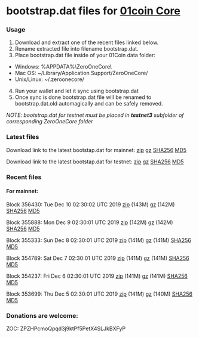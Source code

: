# bootstrap.dat files for [01coin Core](https://01coin.io)

### Usage

1. Download and extract one of the recent files linked below.
2. Rename extracted file into filename bootstrap.dat.
3. Place bootstrap.dat file inside of your 01Coin data folder:
 - Windows: %APPDATA%\ZeroOneCore\
 - Mac OS: ~/Library/Application Support/ZeroOneCore/
 - Unix/Linux: ~/.zeroonecore/
4. Run your wallet and let it sync using bootstrap.dat
5. Once sync is done bootstrap.dat file will be renamed to bootstrap.dat.old automagically and can be safely removed.

_NOTE: bootstrap.dat for testnet must be placed in **testnet3** subfolder of corresponding ZeroOneCore folder_

### Latest files
Download link to the latest bootstap.dat for mainnet: [zip](https://files.01coin.io/mainnet/bootstrap.dat.zip) [gz](https://files.01coin.io/mainnet/bootstrap.dat.tar.gz) [SHA256](https://files.01coin.io/mainnet/sha256.txt) [MD5](https://files.01coin.io/mainnet/md5.txt)

Download link to the latest bootstap.dat for testnet: [zip](https://files.01coin.io/testnet/bootstrap.dat.zip) [gz](https://files.01coin.io/testnet/bootstrap.dat.tar.gz) [SHA256](https://files.01coin.io/testnet/sha256.txt) [MD5](https://files.01coin.io/testnet/md5.txt)

### Recent files

#### For mainnet:

Block 356430: Tue Dec 10 02:30:02 UTC 2019 [zip](https://files.01coin.io/mainnet/2019-12-10/bootstrap.dat.zip) (143M) [gz](https://files.01coin.io/mainnet/2019-12-10/bootstrap.dat.tar.gz) (142M) [SHA256](https://files.01coin.io/mainnet/2019-12-10/sha256.txt) [MD5](https://files.01coin.io/mainnet/2019-12-10/md5.txt)

Block 355888: Mon Dec  9 02:30:01 UTC 2019 [zip](https://files.01coin.io/mainnet/2019-12-09/bootstrap.dat.zip) (142M) [gz](https://files.01coin.io/mainnet/2019-12-09/bootstrap.dat.tar.gz) (142M) [SHA256](https://files.01coin.io/mainnet/2019-12-09/sha256.txt) [MD5](https://files.01coin.io/mainnet/2019-12-09/md5.txt)

Block 355333: Sun Dec  8 02:30:01 UTC 2019 [zip](https://files.01coin.io/mainnet/2019-12-08/bootstrap.dat.zip) (141M) [gz](https://files.01coin.io/mainnet/2019-12-08/bootstrap.dat.tar.gz) (141M) [SHA256](https://files.01coin.io/mainnet/2019-12-08/sha256.txt) [MD5](https://files.01coin.io/mainnet/2019-12-08/md5.txt)

Block 354789: Sat Dec  7 02:30:01 UTC 2019 [zip](https://files.01coin.io/mainnet/2019-12-07/bootstrap.dat.zip) (141M) [gz](https://files.01coin.io/mainnet/2019-12-07/bootstrap.dat.tar.gz) (141M) [SHA256](https://files.01coin.io/mainnet/2019-12-07/sha256.txt) [MD5](https://files.01coin.io/mainnet/2019-12-07/md5.txt)

Block 354237: Fri Dec  6 02:30:01 UTC 2019 [zip](https://files.01coin.io/mainnet/2019-12-06/bootstrap.dat.zip) (141M) [gz](https://files.01coin.io/mainnet/2019-12-06/bootstrap.dat.tar.gz) (141M) [SHA256](https://files.01coin.io/mainnet/2019-12-06/sha256.txt) [MD5](https://files.01coin.io/mainnet/2019-12-06/md5.txt)

Block 353699: Thu Dec  5 02:30:01 UTC 2019 [zip](https://files.01coin.io/mainnet/2019-12-05/bootstrap.dat.zip) (141M) [gz](https://files.01coin.io/mainnet/2019-12-05/bootstrap.dat.tar.gz) (140M) [SHA256](https://files.01coin.io/mainnet/2019-12-05/sha256.txt) [MD5](https://files.01coin.io/mainnet/2019-12-05/md5.txt)


### Donations are welcome:

ZOC: ZPZHPcmoQpqd3j9ktPf5PetX4SLJkBXFyP
